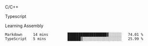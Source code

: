 <p>C/C++</p>
<p> Typescript</p>
<p>Learning Assembly</p>

<!--START_SECTION:waka-->

```text
Markdown     14 mins         ██████████████████▓░░░░░░   74.01 %
TypeScript   5 mins          ██████▒░░░░░░░░░░░░░░░░░░   25.99 %
```

<!--END_SECTION:waka-->
